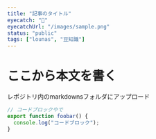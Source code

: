 ```yaml
---
title: "記事のタイトル"
eyecatch: "🧸"
eyecatchUrl: "/images/sample.png"
status: "public"
tags: ["lounas", "豆知識"]
---
```


# ここから本文を書く

レポジトリ内のmarkdownsフォルダにアップロード

```ts
// コードブロックやで
export function foobar() {
  console.log("コードブロック");
}
```

